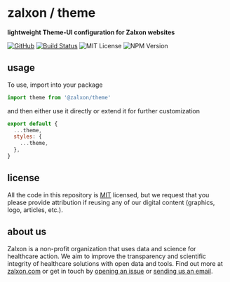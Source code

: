 
# zalxon / theme

**lightweight Theme-UI configuration for Zalxon websites**

[![GitHub][github-badge]][github]
[![Build Status]][actions]
![MIT License][]
![NPM Version][]

[github]: https://github.com/zalxon/theme
[github-badge]: https://badgen.net/badge/-/github?icon=github&label
[build status]: https://github.com/zalxon/theme/actions/workflows/main.yml/badge.svg
[actions]: https://github.com/zalxon/theme/actions/workflows/main.yml
[mit license]: https://badgen.net/badge/license/MIT/blue
[npm version]: https://badgen.net/npm/v/@zalxon/theme

## usage

To use, import into your package

```js
import theme from '@zalxon/theme'
```

and then either use it directly or extend it for further customization

```js
export default {
  ...theme,
  styles: {
    ...theme,
  },
}
```

## license

All the code in this repository is [MIT](https://choosealicense.com/licenses/mit/) licensed, but we request that you please provide attribution if reusing any of our digital content (graphics, logo, articles, etc.).

## about us

Zalxon is a non-profit organization that uses data and science for healthcare action. We aim to improve the transparency and scientific integrity of healthcare solutions with open data and tools. Find out more at [zalxon.com](https://zalxon.com/) or get in touch by [opening an issue](https://github.com/zalxon/theme/issues/new) or [sending us an email](mailto:hello@zalxon.com).
